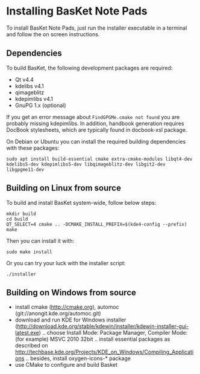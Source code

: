 Installing BasKet Note Pads
============================

To install BasKet Note Pads, just run the installer executable in a terminal and follow the on screen instructions.

Dependencies
------------

To build BasKet, the following development packages are required:

- Qt v4.4
- kdelibs v4.1
- qimageblitz
- kdepimlibs v4.1
- GnuPG 1.x (optional)

If you get an error message about `FindGPGMe.cmake not found` you are probably missing kdepimlibs.
In addition, handbook generation requires DocBook stylesheets, which are typically found in docbook-xsl package.

On Debian or Ubuntu you can install the required building dependencies with these packages:

    sudo apt install build-essential cmake extra-cmake-modules libqt4-dev kdelibs5-dev kdepimlibs5-dev libqimageblitz-dev libgit2-dev libgpgme11-dev

Building on Linux from source
-------------------------------

To build and install BasKet system-wide, follow below steps:

    mkdir build
    cd build
    QT_SELECT=4 cmake .. -DCMAKE_INSTALL_PREFIX=$(kde4-config --prefix)
    make

Then you can install it with:

    sudo make install

Or you can try your luck with the installer script:
    
    ./installer

    
Building on Windows from source
-------------------------------
- install cmake (http://cmake.org), automoc (git://anongit.kde.org/automoc.git)
- download and run KDE for Windows installer (http://download.kde.org/stable/kdewin/installer/kdewin-installer-gui-latest.exe)
  .. choose Install Mode: Package Manager, Compiler Mode: (for example) MSVC 2010 32bit
  .. install essential packages as described on http://techbase.kde.org/Projects/KDE_on_Windows/Compiling_Applications
  .. besides, install oxygen-icons-* package
- use CMake to configure and build Basket
